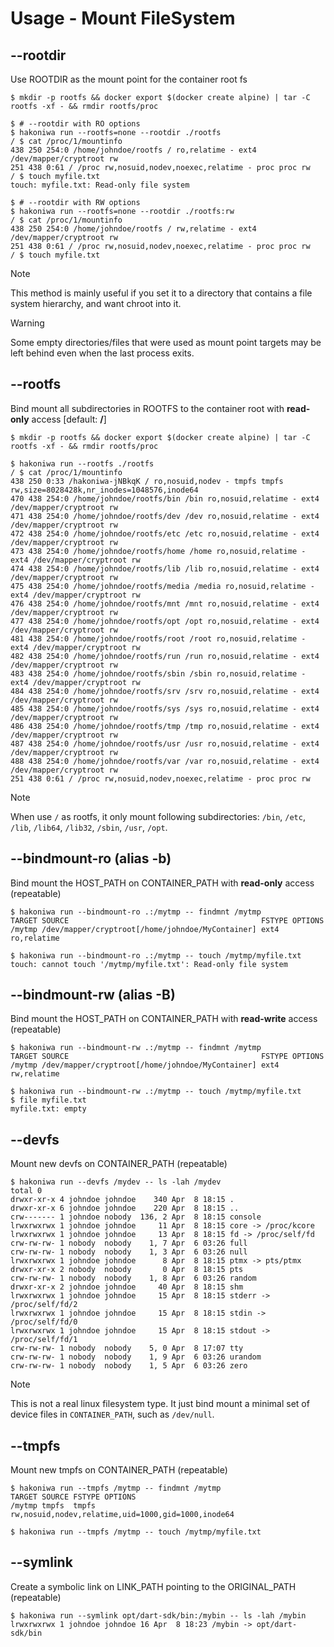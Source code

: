 # Usage - Mount FileSystem

## --rootdir

Use ROOTDIR as the mount point for the container root fs

```console,ignore
$ mkdir -p rootfs && docker export $(docker create alpine) | tar -C rootfs -xf - && rmdir rootfs/proc

$ # --rootdir with RO options
$ hakoniwa run --rootfs=none --rootdir ./rootfs
/ $ cat /proc/1/mountinfo
438 250 254:0 /home/johndoe/rootfs / ro,relatime - ext4 /dev/mapper/cryptroot rw
251 438 0:61 / /proc rw,nosuid,nodev,noexec,relatime - proc proc rw
/ $ touch myfile.txt
touch: myfile.txt: Read-only file system

$ # --rootdir with RW options
$ hakoniwa run --rootfs=none --rootdir ./rootfs:rw
/ $ cat /proc/1/mountinfo
438 250 254:0 /home/johndoe/rootfs / rw,relatime - ext4 /dev/mapper/cryptroot rw
251 438 0:61 / /proc rw,nosuid,nodev,noexec,relatime - proc proc rw
/ $ touch myfile.txt
```

> [!NOTE]
> This method is mainly useful if you set it to a directory that contains a file system hierarchy, and want chroot into it.

> [!WARNING]
> Some empty directories/files that were used as mount point targets may be left behind even when the last process exits.

## --rootfs

Bind mount all subdirectories in ROOTFS to the container root with **read-only** access [default: **/**]

```console,ignore
$ mkdir -p rootfs && docker export $(docker create alpine) | tar -C rootfs -xf - && rmdir rootfs/proc

$ hakoniwa run --rootfs ./rootfs
/ $ cat /proc/1/mountinfo
438 250 0:33 /hakoniwa-jNBkqK / ro,nosuid,nodev - tmpfs tmpfs rw,size=8028428k,nr_inodes=1048576,inode64
470 438 254:0 /home/johndoe/rootfs/bin /bin ro,nosuid,relatime - ext4 /dev/mapper/cryptroot rw
471 438 254:0 /home/johndoe/rootfs/dev /dev ro,nosuid,relatime - ext4 /dev/mapper/cryptroot rw
472 438 254:0 /home/johndoe/rootfs/etc /etc ro,nosuid,relatime - ext4 /dev/mapper/cryptroot rw
473 438 254:0 /home/johndoe/rootfs/home /home ro,nosuid,relatime - ext4 /dev/mapper/cryptroot rw
474 438 254:0 /home/johndoe/rootfs/lib /lib ro,nosuid,relatime - ext4 /dev/mapper/cryptroot rw
475 438 254:0 /home/johndoe/rootfs/media /media ro,nosuid,relatime - ext4 /dev/mapper/cryptroot rw
476 438 254:0 /home/johndoe/rootfs/mnt /mnt ro,nosuid,relatime - ext4 /dev/mapper/cryptroot rw
477 438 254:0 /home/johndoe/rootfs/opt /opt ro,nosuid,relatime - ext4 /dev/mapper/cryptroot rw
481 438 254:0 /home/johndoe/rootfs/root /root ro,nosuid,relatime - ext4 /dev/mapper/cryptroot rw
482 438 254:0 /home/johndoe/rootfs/run /run ro,nosuid,relatime - ext4 /dev/mapper/cryptroot rw
483 438 254:0 /home/johndoe/rootfs/sbin /sbin ro,nosuid,relatime - ext4 /dev/mapper/cryptroot rw
484 438 254:0 /home/johndoe/rootfs/srv /srv ro,nosuid,relatime - ext4 /dev/mapper/cryptroot rw
485 438 254:0 /home/johndoe/rootfs/sys /sys ro,nosuid,relatime - ext4 /dev/mapper/cryptroot rw
486 438 254:0 /home/johndoe/rootfs/tmp /tmp ro,nosuid,relatime - ext4 /dev/mapper/cryptroot rw
487 438 254:0 /home/johndoe/rootfs/usr /usr ro,nosuid,relatime - ext4 /dev/mapper/cryptroot rw
488 438 254:0 /home/johndoe/rootfs/var /var ro,nosuid,relatime - ext4 /dev/mapper/cryptroot rw
251 438 0:61 / /proc rw,nosuid,nodev,noexec,relatime - proc proc rw
```

> [!NOTE]
> When use `/` as rootfs, it only mount following subdirectories: `/bin`, `/etc`, `/lib`, `/lib64`, `/lib32`, `/sbin`, `/usr`, `/opt`.

## --bindmount-ro (alias -b)

Bind mount the HOST_PATH on CONTAINER_PATH with **read-only** access (repeatable)

```console,ignore
$ hakoniwa run --bindmount-ro .:/mytmp -- findmnt /mytmp
TARGET SOURCE                                           FSTYPE OPTIONS
/mytmp /dev/mapper/cryptroot[/home/johndoe/MyContainer] ext4   ro,relatime

$ hakoniwa run --bindmount-ro .:/mytmp -- touch /mytmp/myfile.txt
touch: cannot touch '/mytmp/myfile.txt': Read-only file system

```

## --bindmount-rw (alias -B)

Bind mount the HOST_PATH on CONTAINER_PATH with **read-write** access (repeatable)

```console,ignore
$ hakoniwa run --bindmount-rw .:/mytmp -- findmnt /mytmp
TARGET SOURCE                                           FSTYPE OPTIONS
/mytmp /dev/mapper/cryptroot[/home/johndoe/MyContainer] ext4   rw,relatime

$ hakoniwa run --bindmount-rw .:/mytmp -- touch /mytmp/myfile.txt
$ file myfile.txt
myfile.txt: empty
```

## --devfs

Mount new devfs on CONTAINER_PATH (repeatable)

```console,ignore
$ hakoniwa run --devfs /mydev -- ls -lah /mydev
total 0
drwxr-xr-x 4 johndoe johndoe    340 Apr  8 18:15 .
drwxr-xr-x 6 johndoe johndoe    220 Apr  8 18:15 ..
crw------- 1 johndoe nobody  136, 2 Apr  8 18:15 console
lrwxrwxrwx 1 johndoe johndoe     11 Apr  8 18:15 core -> /proc/kcore
lrwxrwxrwx 1 johndoe johndoe     13 Apr  8 18:15 fd -> /proc/self/fd
crw-rw-rw- 1 nobody  nobody    1, 7 Apr  6 03:26 full
crw-rw-rw- 1 nobody  nobody    1, 3 Apr  6 03:26 null
lrwxrwxrwx 1 johndoe johndoe      8 Apr  8 18:15 ptmx -> pts/ptmx
drwxr-xr-x 2 nobody  nobody       0 Apr  8 18:15 pts
crw-rw-rw- 1 nobody  nobody    1, 8 Apr  6 03:26 random
drwxr-xr-x 2 johndoe johndoe     40 Apr  8 18:15 shm
lrwxrwxrwx 1 johndoe johndoe     15 Apr  8 18:15 stderr -> /proc/self/fd/2
lrwxrwxrwx 1 johndoe johndoe     15 Apr  8 18:15 stdin -> /proc/self/fd/0
lrwxrwxrwx 1 johndoe johndoe     15 Apr  8 18:15 stdout -> /proc/self/fd/1
crw-rw-rw- 1 nobody  nobody    5, 0 Apr  8 17:07 tty
crw-rw-rw- 1 nobody  nobody    1, 9 Apr  6 03:26 urandom
crw-rw-rw- 1 nobody  nobody    1, 5 Apr  6 03:26 zero
```

> [!NOTE]
> This is not a real linux filesystem type. It just bind mount a minimal set of device
> files in `CONTAINER_PATH`, such as `/dev/null`.

## --tmpfs

Mount new tmpfs on CONTAINER_PATH (repeatable)

```console,ignore
$ hakoniwa run --tmpfs /mytmp -- findmnt /mytmp
TARGET SOURCE FSTYPE OPTIONS
/mytmp tmpfs  tmpfs  rw,nosuid,nodev,relatime,uid=1000,gid=1000,inode64

$ hakoniwa run --tmpfs /mytmp -- touch /mytmp/myfile.txt
```

## --symlink

Create a symbolic link on LINK_PATH pointing to the ORIGINAL_PATH (repeatable)

```console,ignore
$ hakoniwa run --symlink opt/dart-sdk/bin:/mybin -- ls -lah /mybin
lrwxrwxrwx 1 johndoe johndoe 16 Apr  8 18:23 /mybin -> opt/dart-sdk/bin
```
